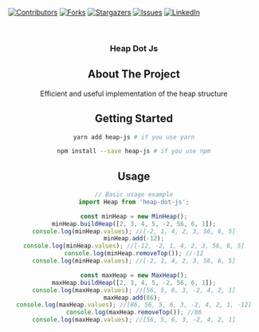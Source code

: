 <div id="top"></div>

[![Contributors][contributors-shield]][contributors-url]
[![Forks][forks-shield]][forks-url]
[![Stargazers][stars-shield]][stars-url]
[![Issues][issues-shield]][issues-url]
[![LinkedIn][linkedin-shield]][linkedin-url]



<!-- PROJECT LOGO -->
<br />
<div align="center">
  <h3 align="center">Heap Dot Js</h3>

<!-- ABOUT THE PROJECT -->
## About The Project

Efficient and useful implementation of the heap structure

## Getting Started

```bash
yarn add heap-js # if you use yarn

npm install --save heap-js # if you use npm
```

## Usage
```js
// Basic usage example
import Heap from 'heap-dot-js';

const minHeap = new MinHeap();
minHeap.buildHeap([2, 3, 4, 5, -2, 56, 6, 1]);
console.log(minHeap.values); //[-2, 1, 4, 2, 3, 56, 6, 5]
minHeap.add(-12);
console.log(minHeap.values); //[-12, -2, 1, 4, 2, 3, 56, 6, 5]
console.log(minHeap.removeTop()); //-12
console.log(minHeap.values); //[-2, 1, 4, 2, 3, 56, 6, 5]

const maxHeap = new MaxHeap();
maxHeap.buildHeap([2, 3, 4, 5, -2, 56, 6, 1]);
console.log(maxHeap.values); //[56, 5, 6, 3, -2, 4, 2, 1]
maxHeap.add(86); 
console.log(maxHeap.values); //[86, 56, 5, 6, 3, -2, 4, 2, 1, -12]
console.log(maxHeap.removeTop()); //86
console.log(maxHeap.values); //[56, 5, 6, 3, -2, 4, 2, 1]
```

<!-- MARKDOWN LINKS & IMAGES -->
<!-- https://www.markdownguide.org/basic-syntax/#reference-style-links -->
[contributors-shield]: https://img.shields.io/github/contributors/othneildrew/Best-README-Template.svg?style=for-the-badge
[contributors-url]: https://github.com/FabienInan/heapDotJs/graphs/contributors
[forks-shield]: https://img.shields.io/github/forks/othneildrew/Best-README-Template.svg?style=for-the-badge
[forks-url]: https://github.com/FabienInan/heapDotJs/network/members
[stars-shield]: https://img.shields.io/github/stars/othneildrew/Best-README-Template.svg?style=for-the-badge
[stars-url]: https://github.com/FabienInan/heapDotJs/stargazers
[issues-shield]: https://img.shields.io/github/issues/othneildrew/Best-README-Template.svg?style=for-the-badge
[issues-url]: https://github.com/FabienInan/heapDotJs/issues
[linkedin-shield]: https://img.shields.io/badge/-LinkedIn-black.svg?style=for-the-badge&logo=linkedin&colorB=555
[linkedin-url]: https://www.linkedin.com/in/fabieninan/